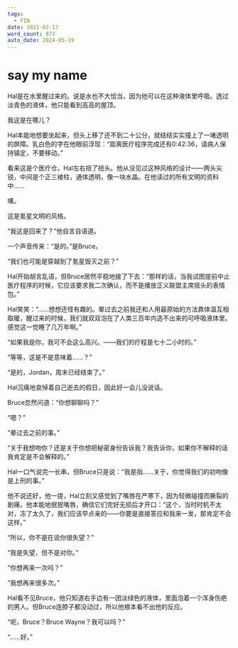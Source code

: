 ```yaml
---
tags:
  - FIN
date: 2021-02-17
word_count: 873
auto_date: 2024-05-19
---
```


# say my name

Hal是在水里醒过来的。说是水也不大恰当，因为他可以在这种液体里呼吸。透过淡青色的液体，他只能看到高高的屋顶。

我这是在哪儿？

Hal本能地想要坐起来，但头上移了还不到二十公分，就结结实实撞上了一堵透明的屏障。乳白色的字在他眼前浮现：“距离医疗程序完成还有0:42:36，请病人保持镇定，不要移动。”

看来这是个医疗仓。Hal左右扭了扭头。他从没见过这种风格的设计——两头尖锐，中间是个正三棱柱，通体透明，像一块水晶。在他读过的所有文明的资料中……

噢。

这是氪星文明的风格。

“我这是回来了？”他自言自语道。

一个声音传来：“是的。”是Bruce。

“我们也可能是穿越到了氪星毁灭之前？”

Hal开始胡言乱语，但Bruce居然平稳地接了下去：“那样的话，当我试图提前中止医疗程序的时候，它应该要求我二次确认，而不是播放正义联盟主席摇头的表情包。”

Hal笑笑：“……想想还怪有趣的。晕过去之前我还和人用最原始的方法靠体温互相取暖，醒过来的时候，我们就双双泡在了人类三百年内造不出来的可呼吸液体里。感觉这一觉睡了几万年啊。”

“如果我是你，我可不会这么高兴。——我们的疗程是七十二小时的。”

“等等，这是不是意味着……？”

“是的，Jordan，周末已经结束了。”

Hal沉痛地哀悼着自己逝去的假日，因此好一会儿没说话。

Bruce忽然问道：“你想聊聊吗？”

“嗯？”

“晕过去之前的事。”

“关于我想吻你？还是关于你想把秘密身份告诉我？我告诉你，如果你不解释的话我肯定是不会解释的。”

Hal一口气说完一长串，但Bruce只是说：“我是指……关于，你觉得我们的初吻像是上刑的事。”

他不说还好，他一提，Hal立刻又感觉到了嘴唇在严寒下，因为轻微碰撞而撕裂的剧痛，他本能地抿抿嘴唇，确信它们完好无损后才开口：“这个，当时时机不太对，冻了太久了，我们应该早点亲的——你要是直接答应和我来一发，那肯定不会这样。”

“所以，你不是在说你很失望？”

“我是失望，但不是对你。”

“你想再来一次吗？”

“我想再来很多次。”

Hal看不见Bruce，他只知道右手边有一团淡绿色的液体，里面泡着一个浑身伤疤的男人。但Bruce连脖子都没动过，所以他根本看不出他的反应。

“呃，Bruce？Bruce Wayne？我可以吗？”

“……好。”
